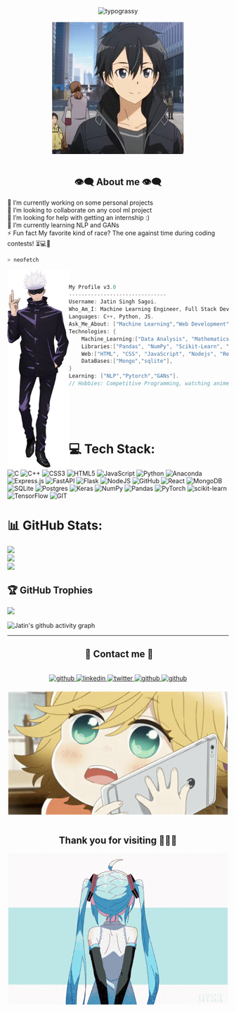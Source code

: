 <!-- -
<p align="right">
    <img src="https://komarev.com/ghpvc/?username=JatinSingh28&color=ff69b4&style=plastic&label=👀+Profile+Views">
</p>

- -->

<div align="center">
    <img alt="typograssy" src="https://typograssy.deno.dev/api?text=Hii%20I%20am%20Jatin%20:)%20%20&l0=000000&l1=00ff2a&l2=00ffbf&l3=00ff44&l4=007525&bg=000000&speed=150">
    <br/>
</div>

<body>
<br>
<div align="center">
<img src="./img/kirito-sao-hello.gif" width="300px">
</div>
<br>

<h2 align="center"> 👁️‍🗨️ About me 👁️‍🗨️ </h2>

🔭 I’m currently working on some personal projects<br>👯 I’m looking to collaborate on any cool ml project<br>🤝 I’m looking for help with getting an internship :)<br>🌱 I’m currently learning NLP and GANs<br>⚡ Fun fact My favorite kind of race? The one against time during coding contests! ⏳💻🏁

```zsh
> neofetch
```

<img align="left" src="img/Gojo_Satoru.webp" width="140px" height="450px"/>
<br>

```csharp
My Profile v3.0
-------------------------------
Username: Jatin Singh Sagoi.
Who_Am_I: Machine Learning Engineer, Full Stack Developer, Competitive Programmer
Languages: C++, Python, JS.
Ask_Me_About: ["Machine Learning","Web Development","Compitive Programming"]
Technologies: {
    Machine_Learning:["Data Analysis", "Mathematics and Statistics", "Deep Learning", "Transfer Learning", "EDA", "CNN", "OpenCV", "Computer vision"],
    Libraries:["Pandas", "NumPy", "Scikit-Learn", "TensorFlow", "Keras","Seaborn", "Matplotlib"],
    Web:["HTML", "CSS", "JavaScript", "Nodejs", "ReactJs","NodeJS","Express", "Flask", "API"],
    DataBases:["Mongo","sqlite"],
}
Learning: ["NLP","Pytorch","GANs"].
// Hobbies: Competitive Programming, watching anime

```

<br/>
<br/>
<br/>
<br/>


<!-- <div>
<h2 align="center"> 🔎Intro📖 </h2>
</div>
<div align = "center">
<p align = "justify">
A seasoned ML Engineer, Full Stack Developer, and Competitive Programmer.
Equipped with a diverse skill set that spans the realms of machine learning, software development, and algorithmic prowess, thrive on turning complex challenges into efficient solutions.
Maintaining a perpetual sense of curiosity and consistently venturing into uncharted territories through experimentation.
</p>

</div> -->

# 💻 Tech Stack:

![C](https://img.shields.io/badge/c-%2300599C.svg?style=for-the-badge&logo=c&logoColor=white) ![C++](https://img.shields.io/badge/c++-%2300599C.svg?style=for-the-badge&logo=c%2B%2B&logoColor=white) ![CSS3](https://img.shields.io/badge/css3-%231572B6.svg?style=for-the-badge&logo=css3&logoColor=white) ![HTML5](https://img.shields.io/badge/html5-%23E34F26.svg?style=for-the-badge&logo=html5&logoColor=white) ![JavaScript](https://img.shields.io/badge/javascript-%23323330.svg?style=for-the-badge&logo=javascript&logoColor=%23F7DF1E) ![Python](https://img.shields.io/badge/python-3670A0?style=for-the-badge&logo=python&logoColor=ffdd54) ![Anaconda](https://img.shields.io/badge/Anaconda-%2344A833.svg?style=for-the-badge&logo=anaconda&logoColor=white) ![Express.js](https://img.shields.io/badge/express.js-%23404d59.svg?style=for-the-badge&logo=express&logoColor=%2361DAFB) ![FastAPI](https://img.shields.io/badge/FastAPI-005571?style=for-the-badge&logo=fastapi) ![Flask](https://img.shields.io/badge/flask-%23000.svg?style=for-the-badge&logo=flask&logoColor=white) ![NodeJS](https://img.shields.io/badge/node.js-6DA55F?style=for-the-badge&logo=node.js&logoColor=white) ![GitHub](https://img.shields.io/badge/GitHub-%23121011.svg?style=for-the-badge&logo=github&logoColor=white) ![React](https://img.shields.io/badge/react-%2320232a.svg?style=for-the-badge&logo=react&logoColor=%2361DAFB) ![MongoDB](https://img.shields.io/badge/MongoDB-%234ea94b.svg?style=for-the-badge&logo=mongodb&logoColor=white) ![SQLite](https://img.shields.io/badge/sqlite-%2307405e.svg?style=for-the-badge&logo=sqlite&logoColor=white) ![Postgres](https://img.shields.io/badge/postgres-%23316192.svg?style=for-the-badge&logo=postgresql&logoColor=white) ![Keras](https://img.shields.io/badge/Keras-%23D00000.svg?style=for-the-badge&logo=Keras&logoColor=white) ![NumPy](https://img.shields.io/badge/numpy-%23013243.svg?style=for-the-badge&logo=numpy&logoColor=white) ![Pandas](https://img.shields.io/badge/pandas-%23150458.svg?style=for-the-badge&logo=pandas&logoColor=white) ![PyTorch](https://img.shields.io/badge/PyTorch-%23EE4C2C.svg?style=for-the-badge&logo=PyTorch&logoColor=white) ![scikit-learn](https://img.shields.io/badge/scikit--learn-%23F7931E.svg?style=for-the-badge&logo=scikit-learn&logoColor=white) ![TensorFlow](https://img.shields.io/badge/TensorFlow-%23FF6F00.svg?style=for-the-badge&logo=TensorFlow&logoColor=white) ![GIT](https://img.shields.io/badge/Git-fc6d26?style=for-the-badge&logo=git&logoColor=white)

# 📊 GitHub Stats:

![](https://github-readme-stats.vercel.app/api?username=JatinSingh28&theme=dark&hide_border=false&include_all_commits=true&count_private=true)<br/>
![](https://github-readme-streak-stats.herokuapp.com/?user=JatinSingh28&theme=dark&hide_border=false)<br/>
![](https://github-readme-stats.vercel.app/api/top-langs/?username=JatinSingh28&theme=dark&hide_border=false&include_all_commits=true&count_private=true&layout=compact)

## 🏆 GitHub Trophies

![](https://github-profile-trophy.vercel.app/?username=JatinSingh28&theme=radical&no-frame=false&no-bg=false&margin-w=4)

![Jatin's github activity graph](https://github-readme-activity-graph.vercel.app/graph?username=JatinSingh28&theme=merko)

---

<h2 align ="center"> 📝 Contact me 📝</h2>
<br> 
<div align="center">
<a href="https://github.com/JatinSingh28" target="_blank">
<img src=https://img.shields.io/badge/github-%2324292e.svg?&style=for-the-badge&logo=github&logoColor=white alt=github style="margin-bottom: 5px;" />
</a>
<a href="https://www.linkedin.com/in/jatinsingh28/" target="_blank">
<img src=https://img.shields.io/badge/linkedin-%231E77B5.svg?&style=for-the-badge&logo=linkedin&logoColor=white alt=linkedin style="margin-bottom: 5px;" />
</a>  
<a href="https://twitter.com/jatin_singh_28" target="_blank">
<img src=https://img.shields.io/badge/twitter-%2300acee.svg?&style=for-the-badge&logo=twitter&logoColor=white alt=twitter style="margin-bottom: 5px;" />
</a>

<a href="https://under.construction.in" target="_blank">
<img src=https://img.shields.io/badge/Website-228B22.svg?&style=for-the-badge&logo=white alt=github style="margin-bottom: 5px;" />

<a href="https://drive.google.com/file/d/1_lF1p9paQDvlcaY8PAfloR_FJQu5adpT/view" target="_blank">
<img src=https://img.shields.io/badge/Resume-8A2BE2.svg?&style=for-the-badge&logo=white alt=github style="margin-bottom: 5px;" />
</a>
<br/>
<br/>
<img align="center"src = "img/animephone-animecute.gif" width = "500"/>

</div>

</div>  
<br>
<div>
<h2 align="center">Thank you for visiting 🙋🏻‍♂️</h2>
<div align="center">
    <img src="./img/hatsunemiku-miku-last-gif.gif" width="500"/>
  </div>
<br> 
<br>
